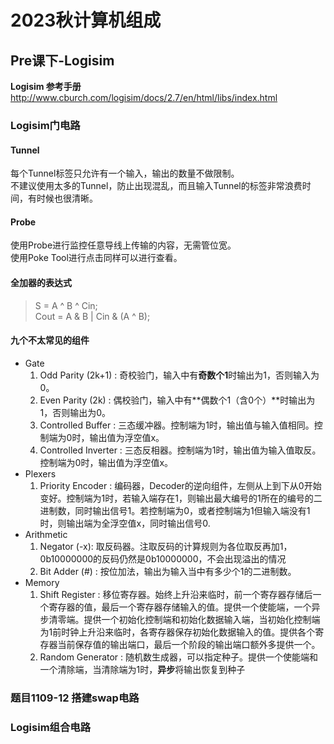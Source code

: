 # 2023秋计算机组成

## Pre课下-Logisim

**Logisim 参考手册**
http://www.cburch.com/logisim/docs/2.7/en/html/libs/index.html

### Logisim门电路

#### Tunnel
每个Tunnel标签只允许有一个输入，输出的数量不做限制。  
不建议使用太多的Tunnel，防止出现混乱，而且输入Tunnel的标签非常浪费时间，有时候也很清晰。

#### Probe
使用Probe进行监控任意导线上传输的内容，无需管位宽。  
使用Poke Tool进行点击同样可以进行查看。

#### 全加器的表达式 
>    S = A ^ B ^ Cin;  
> Cout = A & B | Cin & (A ^ B);

#### 九个不太常见的组件
- Gate
  1. Odd Parity (2k+1) : 奇校验门，输入中有**奇数个1**时输出为1，否则输入为0。
  2. Even Parity (2k) : 偶校验门，输入中有**偶数个1（含0个）**时输出为1，否则输出为0。
  3. Controlled Buffer : 三态缓冲器。控制端为1时，输出值与输入值相同。控制端为0时，输出值为浮空值x。
  4. Controlled Inverter : 三态反相器。控制端为1时，输出值为输入值取反。控制端为0时，输出值为浮空值x。
- Plexers
  1. Priority Encoder : 编码器，Decoder的逆向组件，左侧从上到下从0开始变好。控制端为1时，若输入端存在1，则输出最大编号的1所在的编号的二进制数，同时输出信号1。若控制端为0，或者控制端为1但输入端没有1时，则输出端为全浮空值x，同时输出信号0.
- Arithmetic
  1. Negator (-x): 取反码器。注取反码的计算规则为各位取反再加1，0b10000000的反码仍然是0b10000000，不会出现溢出的情况
  2. Bit Adder (#) : 按位加法，输出为输入当中有多少个1的二进制数。
- Memory
  1. Shift Register : 移位寄存器。始终上升沿来临时，前一个寄存器存储后一个寄存器的值，最后一个寄存器存储输入的值。提供一个使能端，一个异步清零端。提供一个初始化控制端和初始化数据输入端，当初始化控制端为1前时钟上升沿来临时，各寄存器保存初始化数据输入的值。提供各个寄存器当前保存值的输出端口，最后一个阶段的输出端口额外多提供一个。
  2. Random Generator : 随机数生成器，可以指定种子。提供一个使能端和一个清除端，当清除端为1时，**异步**将输出恢复到种子

### 题目1109-12 搭建swap电路


### Logisim组合电路






